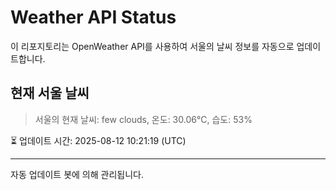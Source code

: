 
# Weather API Status

이 리포지토리는 OpenWeather API를 사용하여 서울의 날씨 정보를 자동으로 업데이트합니다.

## 현재 서울 날씨
> 서울의 현재 날씨: few clouds, 온도: 30.06°C, 습도: 53%

⏳ 업데이트 시간: 2025-08-12 10:21:19 (UTC)

---
자동 업데이트 봇에 의해 관리됩니다.
